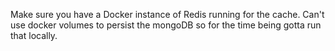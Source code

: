 Make sure you have a Docker instance of Redis running for the cache.
Can't use docker volumes to persist the mongoDB so for the time being gotta run that locally.